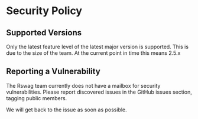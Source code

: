 # Security Policy

## Supported Versions

Only the latest feature level of the latest major version is supported.
This is due to the size of the team.
At the current point in time this means 2.5.x

<!--
| Version | Supported          |
| ------- | ------------------ |
| 2.5.x   | :white_check_mark: |
| < 2.5.0 | :x:                |
-->

## Reporting a Vulnerability


<!-- Use this section to tell people how to report a vulnerability. -->
The Rswag team currently does not have a mailbox for security vulnerabilities. Please report discovered issues in the GitHub issues section, tagging public members.

<!-- Tell them where to go, how often they can expect to get an update on a
reported vulnerability, what to expect if the vulnerability is accepted or
declined, etc. -->
We will get back to the issue as soon as possible.
